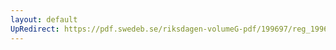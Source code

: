 ```yaml
---
layout: default
UpRedirect: https://pdf.swedeb.se/riksdagen-volumeG-pdf/199697/reg_199697/reg_199697_0434.pdf
---
```

